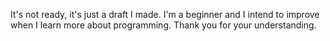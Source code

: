 It's not ready, it's just a draft I made. I'm a beginner and I intend to improve when I learn more about programming. Thank you for your understanding.
